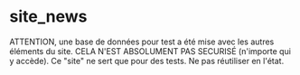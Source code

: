 site_news
=========

ATTENTION, une base de données pour test a été mise avec les autres éléments du site.
CELA N'EST ABSOLUMENT PAS SECURISÉ (n'importe qui y accède).
Ce "site" ne sert que pour des tests. Ne pas réutiliser en l'état.
